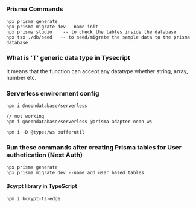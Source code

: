 
### Prisma Commands
````
npx prisma generate
npx prisma migrate dev --name init
npx prisma studio    -- to check the tables inside the database
npx tsx ./db/seed   -- to seed/migrate the sample data to the prisma database
````

### What is 'T' generic data type in Tysecript
It means that the function can accept any datatype whether string, array, number etc.


### Serverless environment config
````
npm i @neondatabase/serverless 

// not working 
npm i @neondatabase/serverless @prisma-adapter-neon ws

npm i -D @types/ws bufferutil
````


### Run these commands after creating Prisma tables for User authetication (Next Auth)
````
npx prisma generate
npx prisma migrate dev --name add_user_based_tables
````

#### Bcyrpt library in TypeScript
````
npm i bcrypt-ts-edge
````